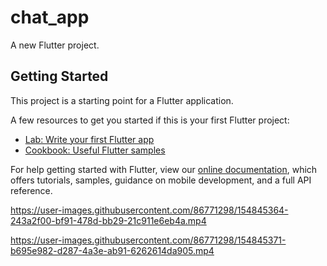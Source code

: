 # chat_app

A new Flutter project.

## Getting Started

This project is a starting point for a Flutter application.

A few resources to get you started if this is your first Flutter project:

- [Lab: Write your first Flutter app](https://flutter.dev/docs/get-started/codelab)
- [Cookbook: Useful Flutter samples](https://flutter.dev/docs/cookbook)

For help getting started with Flutter, view our
[online documentation](https://flutter.dev/docs), which offers tutorials,
samples, guidance on mobile development, and a full API reference.


https://user-images.githubusercontent.com/86771298/154845364-243a2f00-bf91-478d-bb29-21c911e6eb4a.mp4



https://user-images.githubusercontent.com/86771298/154845371-b695e982-d287-4a3e-ab91-6262614da905.mp4

